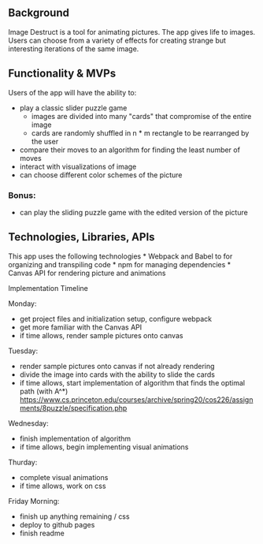 ## Background

Image Destruct is a tool for animating pictures. The app gives life to images. Users can choose from a variety of effects for creating strange but interesting iterations of the same image.

## Functionality & MVPs

Users of the app will have the ability to:

* play a classic slider puzzle game
    * images are divided into many "cards" that compromise of the entire image
    * cards are randomly shuffled in n * m rectangle to be rearranged by the user
* compare their moves to an algorithm for finding the least number of moves
* interact with visualizations of image
* can choose different color schemes of the picture

### Bonus:
* can play the sliding puzzle game with the edited version of the picture

## Technologies, Libraries, APIs

This app uses the following technologies
    * Webpack and Babel to for organizing and transpiling code
    * npm for managing dependencies
    * Canvas API for rendering picture and animations
    
 Implementation Timeline
 
 Monday:
 * get project files and initialization setup, configure webpack
 * get more familiar with the Canvas API
 * if time allows, render sample pictures onto canvas

Tuesday:
* render sample pictures onto canvas if not already rendering
* divide the image into cards with the ability to slide the cards
* if time allows, start implementation of algorithm that finds the optimal path (with A^*)
https://www.cs.princeton.edu/courses/archive/spring20/cos226/assignments/8puzzle/specification.php

Wednesday:
* finish implementation of algorithm
* if time allows, begin implementing visual animations

Thurday:
* complete visual animations
* if time allows, work on css

Friday Morning:
* finish up anything remaining / css
* deploy to github pages
* finish readme
